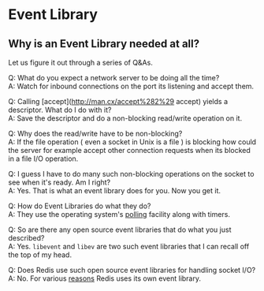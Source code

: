 Event Library
===

Why is an Event Library needed at all?
---

Let us figure it out through a series of Q&As.

Q: What do you expect a network server to be doing all the time? <br/>
A: Watch for inbound connections on the port its listening and accept them.

Q: Calling [accept](http://man.cx/accept%282%29 accept) yields a descriptor. What do I do with it?<br/>
A: Save the descriptor and do a non-blocking read/write operation on it.

Q: Why does the read/write have to be non-blocking?<br/>
A: If the file operation ( even a socket in Unix is a file ) is blocking how could the server for example accept other connection requests when its blocked in a file I/O operation.

Q: I guess I have to do many such non-blocking operations on the socket to see when it's ready. Am I right?<br/>
A: Yes. That is what an event library does for you. Now you get it.

Q: How do Event Libraries do what they do?<br/>
A: They use the operating system's [polling](http://www.devshed.com/c/a/BrainDump/Linux-Files-and-the-Event-Poll-Interface/) facility along with timers.

Q: So are there any open source event libraries that do what you just described? <br/>
A: Yes. `libevent` and `libev` are two such event libraries that I can recall off the top of my head.

Q: Does Redis use such open source event libraries for handling socket I/O?<br/>
A: No. For various [reasons](http://groups.google.com/group/redis-db/browse_thread/thread/b52814e9ef15b8d0/) Redis uses its own event library.
